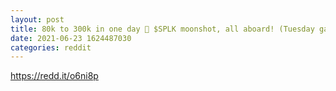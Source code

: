 ```yaml
--- 
layout: post 
title: 80k to 300k in one day 🤑 $SPLK moonshot, all aboard! (Tuesday gains, bought the dip today) 
date: 2021-06-23 1624487030 
categories: reddit 
--- 
```

https://redd.it/o6ni8p
